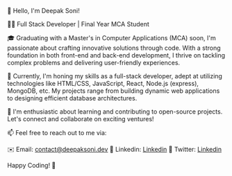 👋 Hello, I'm Deepak Soni!

👨‍💻 Full Stack Developer | Final Year MCA Student

🎓 Graduating with a Master's in Computer Applications (MCA) soon, I'm passionate about crafting innovative solutions through code. With a strong foundation in both front-end and back-end development, I thrive on tackling complex problems and delivering user-friendly experiences.

💼 Currently, I'm honing my skills as a full-stack developer, adept at utilizing technologies like HTML/CSS, JavaScript, React, Node.js (express), MongoDB, etc. My projects range from building dynamic web applications to designing efficient database architectures.

🌟 I'm enthusiastic about learning and contributing to open-source projects. Let's connect and collaborate on exciting ventures!

📫 Feel free to reach out to me via:

✉️ Email: contact@deepaksoni.dev
🔗 Linkedin: <a href="www.linkedin.com/in/deepaksonidev">Linkedin</a>
🔗 Twitter: <a href="www.twitter.com/deepaksonidev">Linkedin</a>

Happy Coding! 🚀
